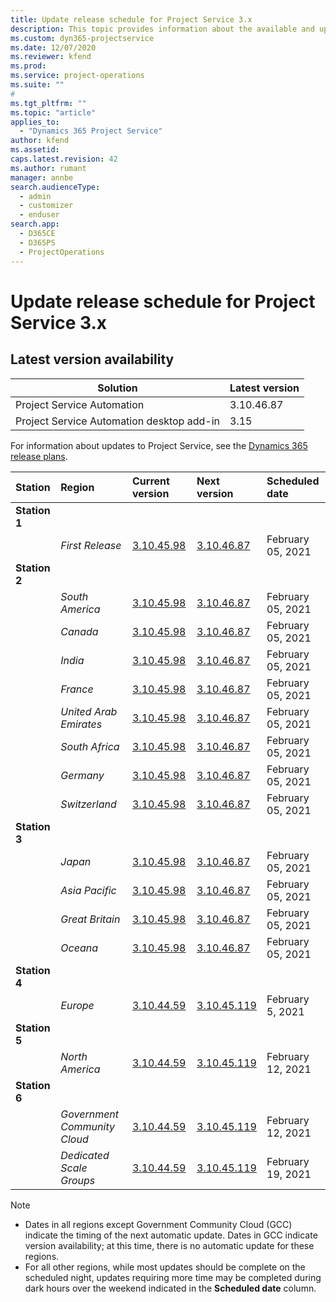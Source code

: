 ```yaml
---
title: Update release schedule for Project Service 3.x
description: This topic provides information about the available and upcoming releases of Dynamics 365 Project Service Automation.
ms.custom: dyn365-projectservice
ms.date: 12/07/2020
ms.reviewer: kfend
ms.prod:
ms.service: project-operations
ms.suite: ""
#
ms.tgt_pltfrm: ""
ms.topic: "article"
applies_to: 
  - "Dynamics 365 Project Service"
author: kfend
ms.assetid: 
caps.latest.revision: 42
ms.author: rumant
manager: annbe
search.audienceType: 
  - admin
  - customizer
  - enduser
search.app: 
  - D365CE
  - D365PS
  - ProjectOperations
---
```


# Update release schedule for Project Service 3.x

## Latest version availability

| Solution  | Latest version |
|-------|----|
| Project Service Automation    | 3.10.46.87 |
| Project Service Automation desktop add-in                | 3.15          |

For information about updates to Project Service, see the [Dynamics 365 release plans](https://docs.microsoft.com/dynamics365/release-plans/). 

| Station  | Region | Current version | Next version |  Scheduled date
| :---   | :---   | :---   | :---   |:---   |         
|<strong>Station 1</strong> | |  |  | |
| | <i>First Release</i> | [3.10.45.98](whats-new-ur-27.md) | [3.10.46.87](whats-new-ur-28-5.md) | February 05, 2021
|<strong>Station 2</strong> | |  |  | |
| | <i>South America</i> | [3.10.45.98](whats-new-ur-27.md) | [3.10.46.87](whats-new-ur-28-5.md) | February 05, 2021
| | <i>Canada</i> | [3.10.45.98](whats-new-ur-27.md) | [3.10.46.87](whats-new-ur-28-5.md) | February 05, 2021
| | <i>India</i> | [3.10.45.98](whats-new-ur-27.md) | [3.10.46.87](whats-new-ur-28-5.md) | February 05, 2021
| | <i>France</i> | [3.10.45.98](whats-new-ur-27.md) | [3.10.46.87](whats-new-ur-28-5.md) | February 05, 2021
| | <i>United Arab Emirates</i> | [3.10.45.98](whats-new-ur-27.md) | [3.10.46.87](whats-new-ur-28-5.md) | February 05, 2021
| | <i>South Africa</i> | [3.10.45.98](whats-new-ur-27.md) | [3.10.46.87](whats-new-ur-28-5.md) | February 05, 2021
| | <i>Germany</i> | [3.10.45.98](whats-new-ur-27.md) | [3.10.46.87](whats-new-ur-28-5.md) | February 05, 2021
| | <i>Switzerland</i> | [3.10.45.98](whats-new-ur-27.md) | [3.10.46.87](whats-new-ur-28-5.md) | February 05, 2021
|<strong>Station 3</strong> | |  |  | |
| | <i>Japan</i> | [3.10.45.98](whats-new-ur-27.md) | [3.10.46.87](whats-new-ur-28-5.md) | February 05, 2021
| | <i>Asia Pacific</i> | [3.10.45.98](whats-new-ur-27.md) | [3.10.46.87](whats-new-ur-28-5.md) | February 05, 2021
| | <i>Great Britain</i> | [3.10.45.98](whats-new-ur-27.md) | [3.10.46.87](whats-new-ur-28-5.md) | February 05, 2021
| | <i>Oceana</i> | [3.10.45.98](whats-new-ur-27.md) | [3.10.46.87](whats-new-ur-28-5.md) | February 05, 2021
|<strong>Station 4</strong> | |  |  | |
| | <i>Europe</i> | [3.10.44.59](whats-new-ur-26.md) | [3.10.45.119](whats-new-ur-27-5.md) | February 5, 2021
|<strong>Station 5</strong> | |  |  | |
| | <i>North America</i> | [3.10.44.59](whats-new-ur-26.md) | [3.10.45.119](whats-new-ur-27-5.md) | February 12, 2021
|<strong>Station 6</strong> | |  |  | |
| | <i>Government Community Cloud</i> | [3.10.44.59](whats-new-ur-26.md) | [3.10.45.119](whats-new-ur-27-5.md) | February 12, 2021
| | <i>Dedicated Scale Groups</i> | [3.10.44.59](whats-new-ur-26.md) | [3.10.45.119](whats-new-ur-27-5.md) | February 19, 2021

>[!Note]
> - Dates in all regions except Government Community Cloud (GCC) indicate the timing of the next automatic update. Dates in GCC indicate version availability; at this time, there is no automatic update for these regions.
> - For all other regions, while most updates should be complete on the scheduled night, updates requiring more time may be completed during dark hours over the weekend indicated in the **Scheduled date** column.
